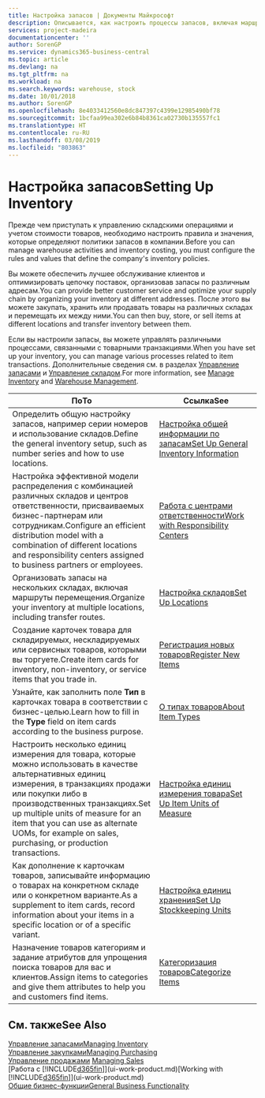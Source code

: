 ```yaml
---
title: Настройка запасов | Документы Майкрософт
description: Описывается, как настроить процессы запасов, включая маршруты перемещения и склады.
services: project-madeira
documentationcenter: ''
author: SorenGP
ms.service: dynamics365-business-central
ms.topic: article
ms.devlang: na
ms.tgt_pltfrm: na
ms.workload: na
ms.search.keywords: warehouse, stock
ms.date: 10/01/2018
ms.author: SorenGP
ms.openlocfilehash: 8e4033412560e8dc847397c4399e12985490bf78
ms.sourcegitcommit: 1bcfaa99ea302e6b84b8361ca02730b135557fc1
ms.translationtype: HT
ms.contentlocale: ru-RU
ms.lasthandoff: 03/08/2019
ms.locfileid: "803863"
---
```

# <a name="setting-up-inventory"></a><span data-ttu-id="0d125-103">Настройка запасов</span><span class="sxs-lookup"><span data-stu-id="0d125-103">Setting Up Inventory</span></span>
<span data-ttu-id="0d125-104">Прежде чем приступать к управлению складскими операциями и учетом стоимости товаров, необходимо настроить правила и значения, которые определяют политики запасов в компании.</span><span class="sxs-lookup"><span data-stu-id="0d125-104">Before you can manage warehouse activities and inventory costing, you must configure the rules and values that define the company's inventory policies.</span></span>

<span data-ttu-id="0d125-105">Вы можете обеспечить лучшее обслуживание клиентов и оптимизировать цепочку поставок, организовав запасы по различным адресам.</span><span class="sxs-lookup"><span data-stu-id="0d125-105">You can provide better customer service and optimize your supply chain by organizing your inventory at different addresses.</span></span> <span data-ttu-id="0d125-106">После этого вы можете закупать, хранить или продавать товары на различных складах и перемещать их между ними.</span><span class="sxs-lookup"><span data-stu-id="0d125-106">You can then buy, store, or sell items at different locations and transfer inventory between them.</span></span>

<span data-ttu-id="0d125-107">Если вы настроили запасы, вы можете управлять различными процессами, связанными с товарными транзакциями.</span><span class="sxs-lookup"><span data-stu-id="0d125-107">When you have set up your inventory, you can manage various processes related to item transactions.</span></span> <span data-ttu-id="0d125-108">Дополнительные сведения см. в разделах [Управление запасами](inventory-manage-inventory.md) и [Управление складом](warehouse-manage-warehouse.md).</span><span class="sxs-lookup"><span data-stu-id="0d125-108">For more information, see [Manage Inventory](inventory-manage-inventory.md) and [Warehouse Management](warehouse-manage-warehouse.md).</span></span>

| <span data-ttu-id="0d125-109">По</span><span class="sxs-lookup"><span data-stu-id="0d125-109">To</span></span> | <span data-ttu-id="0d125-110">Ссылка</span><span class="sxs-lookup"><span data-stu-id="0d125-110">See</span></span> |
| --- | --- |
| <span data-ttu-id="0d125-111">Определить общую настройку запасов, например серии номеров и использование складов.</span><span class="sxs-lookup"><span data-stu-id="0d125-111">Define the general inventory setup, such as number series and how to use locations.</span></span> |[<span data-ttu-id="0d125-112">Настройка общей информации по запасам</span><span class="sxs-lookup"><span data-stu-id="0d125-112">Set Up General Inventory Information</span></span>](inventory-how-setup-general.md) |
|<span data-ttu-id="0d125-113">Настройка эффективной модели распределения с комбинацией различных складов и центров ответственности, присваиваемых бизнес-партнерам или сотрудникам.</span><span class="sxs-lookup"><span data-stu-id="0d125-113">Configure an efficient distribution model with a combination of different locations and responsibility centers assigned to business partners or employees.</span></span>|[<span data-ttu-id="0d125-114">Работа с центрами ответственности</span><span class="sxs-lookup"><span data-stu-id="0d125-114">Work with Responsibility Centers</span></span>](inventory-responsibility-centers.md)|
| <span data-ttu-id="0d125-115">Организовать запасы на нескольких складах, включая маршруты перемещения.</span><span class="sxs-lookup"><span data-stu-id="0d125-115">Organize your inventory at multiple locations, including transfer routes.</span></span> |[<span data-ttu-id="0d125-116">Настройка складов</span><span class="sxs-lookup"><span data-stu-id="0d125-116">Set Up Locations</span></span>](inventory-how-register-new-items.md) |
| <span data-ttu-id="0d125-117">Создание карточек товара для складируемых, нескладируемых или сервисных товаров, которыми вы торгуете.</span><span class="sxs-lookup"><span data-stu-id="0d125-117">Create item cards for inventory, non-inventory, or service items that you trade in.</span></span> |[<span data-ttu-id="0d125-118">Регистрация новых товаров</span><span class="sxs-lookup"><span data-stu-id="0d125-118">Register New Items</span></span>](inventory-how-register-new-items.md) |
|<span data-ttu-id="0d125-119">Узнайте, как заполнить поле **Тип** в карточках товара в соответствии с бизнес-целью.</span><span class="sxs-lookup"><span data-stu-id="0d125-119">Learn how to fill in the **Type** field on item cards according to the business purpose.</span></span>|[<span data-ttu-id="0d125-120">О типах товаров</span><span class="sxs-lookup"><span data-stu-id="0d125-120">About Item Types</span></span>](inventory-about-item-types.md)| 
|<span data-ttu-id="0d125-121">Настроить несколько единиц измерения для товара, которые можно использовать в качестве альтернативных единиц измерения, в транзакциях продажи или покупки либо в производственных транзакциях.</span><span class="sxs-lookup"><span data-stu-id="0d125-121">Set up multiple units of measure for an item that you can use as alternate UOMs, for example on sales, purchasing, or production transactions.</span></span>|[<span data-ttu-id="0d125-122">Настройка единиц измерения товара</span><span class="sxs-lookup"><span data-stu-id="0d125-122">Set Up Item Units of Measure</span></span>](inventory-how-setup-units-of-measure.md)|
|<span data-ttu-id="0d125-123">Как дополнение к карточкам товаров, записывайте информацию о товарах на конкретном складе или о конкретном варианте.</span><span class="sxs-lookup"><span data-stu-id="0d125-123">As a supplement to item cards, record information about your items in a specific location or of a specific variant.</span></span>|[<span data-ttu-id="0d125-124">Настройка единиц хранения</span><span class="sxs-lookup"><span data-stu-id="0d125-124">Set Up Stockkeeping Units</span></span>](inventory-how-to-set-up-stockkeeping-units.md)|
| <span data-ttu-id="0d125-125">Назначение товаров категориям и задание атрибутов для упрощения поиска товаров для вас и клиентов.</span><span class="sxs-lookup"><span data-stu-id="0d125-125">Assign items to categories and give them attributes to help you and customers find items.</span></span> |[<span data-ttu-id="0d125-126">Категоризация товаров</span><span class="sxs-lookup"><span data-stu-id="0d125-126">Categorize Items</span></span>](inventory-how-categorize-items.md) |

## <a name="see-also"></a><span data-ttu-id="0d125-127">См. также</span><span class="sxs-lookup"><span data-stu-id="0d125-127">See Also</span></span>
[<span data-ttu-id="0d125-128">Управление запасами</span><span class="sxs-lookup"><span data-stu-id="0d125-128">Managing Inventory</span></span>](inventory-manage-inventory.md)  
[<span data-ttu-id="0d125-129">Управление закупками</span><span class="sxs-lookup"><span data-stu-id="0d125-129">Managing Purchasing</span></span>](purchasing-manage-purchasing.md)  
<span data-ttu-id="0d125-130">[Управление продажами](sales-manage-sales.md)  </span><span class="sxs-lookup"><span data-stu-id="0d125-130">[Managing Sales](sales-manage-sales.md)  </span></span>  
<span data-ttu-id="0d125-131">[Работа с [!INCLUDE[d365fin](includes/d365fin_md.md)]](ui-work-product.md)</span><span class="sxs-lookup"><span data-stu-id="0d125-131">[Working with [!INCLUDE[d365fin](includes/d365fin_md.md)]](ui-work-product.md)</span></span>  
[<span data-ttu-id="0d125-132">Общие бизнес-функции</span><span class="sxs-lookup"><span data-stu-id="0d125-132">General Business Functionality</span></span>](ui-across-business-areas.md)
